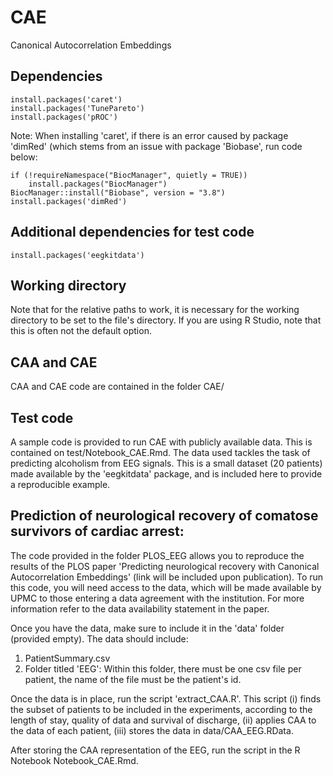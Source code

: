 # CAE
Canonical Autocorrelation Embeddings
## Dependencies
```
install.packages('caret')
install.packages('TunePareto')
install.packages('pROC')

```

Note: When installing 'caret', if there is an error caused by package 'dimRed' (which stems from an issue with package 'Biobase', run code below:
```
if (!requireNamespace("BiocManager", quietly = TRUE))
    install.packages("BiocManager")
BiocManager::install("Biobase", version = "3.8")
install.packages('dimRed')
```

## Additional dependencies for test code

```
install.packages('eegkitdata')
```

## Working directory
Note that for the relative paths to work, it is necessary for the working directory to be set to the file's directory. If you are using R Studio, note that this is often not the default option.

## CAA and CAE
CAA and CAE code are contained in the folder CAE/


## Test code
A sample code is provided to run CAE with publicly available data. This is contained on test/Notebook_CAE.Rmd. The data used tackles the task of predicting alcoholism from EEG signals. This is a small dataset (20 patients) made available by the 'eegkitdata' package, and is included here to provide a reproducible example. 

## Prediction of neurological recovery of comatose survivors of cardiac arrest:

The code provided in the folder PLOS_EEG allows you to reproduce the results of the PLOS paper 'Predicting neurological recovery with Canonical Autocorrelation Embeddings' (link will be included upon publication). To run this code, you will need access to the data, which will be made available by UPMC to those entering a data agreement with the institution. For more information refer to the data availability statement in the paper. 

Once you have the data, make sure to include it in the 'data' folder (provided empty). The data should include:
1. PatientSummary.csv
2. Folder titled 'EEG': Within this folder, there must be one csv file per patient, the name of the file must be the patient's id.

Once the data is in place, run the script 'extract_CAA.R'. This script (i) finds the subset of patients to be included in the experiments, according to the length of stay, quality of data and survival of discharge, (ii) applies CAA to the data of each patient, (iii) stores the data in data/CAA_EEG.RData.

After storing the CAA representation of the EEG, run the script in the R Notebook Notebook_CAE.Rmd.


